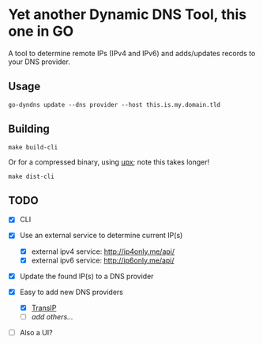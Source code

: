 # Yet another Dynamic DNS Tool, this one in GO

A tool to determine remote IPs (IPv4 and IPv6) and adds/updates records to your DNS provider.

## Usage

````shell
go-dyndns update --dns provider --host this.is.my.domain.tld
````

## Building

````shell
make build-cli
````

Or for a compressed binary, using [upx](https://github.com/upx/upx); note this takes longer!

````shell
make dist-cli
````

## TODO

 * [x] CLI

 * [x] Use an external service to determine current IP(s)
     * [x] external ipv4 service: http://ip4only.me/api/
     * [x] external ipv6 service: http://ip6only.me/api/
 
 * [x] Update the found IP(s) to a DNS provider

 * [x] Easy to add new DNS providers
   * [x] [TransIP](https://www.transip.nl/)
   * [ ] _add others..._

 * [ ] Also a UI?

